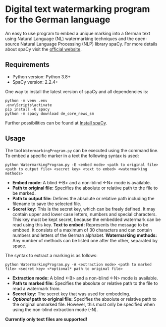 # Digital text watermarking program for the German language
An easy to use program to embed a unique marking into a German text using Natural Language (NL) watermarking techniques and the open-source Natural Language Processing (NLP) library spaCy.
For more details about spaCy visit the [official website](https://spacy.io/).

## Requirements
- Python version: Python 3.8+
- SpaCy version: 2.2.4+

One way to install the latest version of spaCy and all dependencies is:
```
python -m venv .env
.env\Scripts\activate
pip install -U spacy
python -m spacy download de_core_news_sm
```
Further possibilities can be found at [Install spaCy](https://spacy.io/usage).

## Usage
The tool `WatermarkingProgram.py` can be executed using the command line.
To embed a specific marker in a text the following syntax is used:
```
python WatermarkingProgram.py -E <embed mode> <path to original file> <path to output file> <secret key> <text to embed> <watermarking methods>
```
   - **Embed mode:**			A blind <-B> and a non-blind <-N> mode is available.
   - **Path to original file:**	Specifies the absolute or relative path to the file to be marked.
   - **Path to output file:**	Defines the absolute or relative path including the filename to save the selected file.
   - **Secret key:**			This is the secret key, which can be freely defined. It may contain upper and lower case letters, numbers and special characters. This key must be kept secret, because the embedded watermark can be read using this key.
   **Text to embed:**		Represents the message to be embbed. It consists of a maximum of 30 characters and can contain numbers and letters of the German alphabet.
   **Watermarking methods:**	Any number of methods can be listed one after the other, separated by space.


The syntax to extract a marking is as follows:
```
python WatermarkingProgram.py -A <extraction mode> <path to marked file> <secret key> <*optional* path to original file>
```
   - **Extraction mode:**			A blind <-B> and a non-blind <-N> mode is available.
   - **Path to marked file:**		Specifies the absolute or relative path to the file to read a watermark from.
   - **Secret key:**				The secret key that was used for embedding.
   - ***Optional* path to original file:**	Specifies the absolute or relative path to the original unmarked file. However, this must only be specified when using the non-blind extraction mode (-N).


**Currently only text files are supported!**
